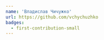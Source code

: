 ```yaml
---
name: 'Владислав Чичужко'
url: https://github.com/vchychuzhko
badges:
  - first-contribution-small
---
```

